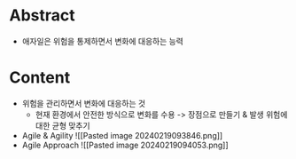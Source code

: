 # Abstract
- 애자일은 위험을 통제하면서 변화에 대응하는 능력
# Content
- 위험을 관리하면서 변화에 대응하는 것
	- 현재 환경에서 안전한 방식으로 변화를 수용 -> 장점으로 만들기 & 발생 위험에 대한 균형 맞추기
- Agile & Agility
	 ![[Pasted image 20240219093846.png]]
- Agile Approach
	![[Pasted image 20240219094053.png]]